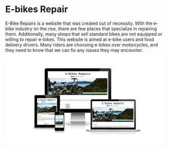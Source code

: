 # E-bikes Repair

E-Bike Repairs is a website that was created out of necessity. With the e-bike industry on the rise, there are few places that specialize in repairing them. Additionally, many shops that sell standard bikes are not equipped or willing to repair e-bikes. This website is aimed at e-bike users and food delivery drivers. Many riders are choosing e-bikes over motorcycles, and they need to know that we can fix any issues they may encounter.

<img src="assets/picture/readmefiles/amiresponsive.jpg" alt="Responsive image with the website on small, medium and large screens">

